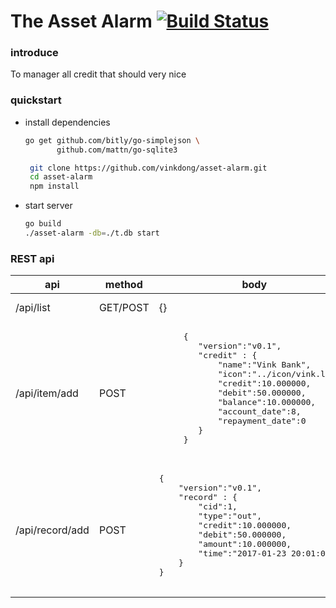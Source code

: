 # The Asset Alarm [![Build Status](https://travis-ci.org/VinkDong/asset-alarm.svg?branch=master)](http://vinkdong.com/asset-manager)

### introduce 

To manager all credit that should very nice

### quickstart

- install dependencies

  ```bash
  go get github.com/bitly/go-simplejson \
         github.com/mattn/go-sqlite3 
  ```
  
  ```bash
   git clone https://github.com/vinkdong/asset-alarm.git
   cd asset-alarm
   npm install
   ```
  
- start server 
 
  ```bash
  go build 
  ./asset-alarm -db=./t.db start
  ```

### REST api

<table>
  <thead>
    <th>api</th>
    <th>method</th>
    <th>body</th>
    <th>use</th>
  </thead>
  <tbody>
   <tr>
    <td>/api/list</td>
    <td>GET/POST</td>
    <td>{}</td>
    <td>Get all credits</td>
   </tr>
   <tr>
     <td>/api/item/add</td>
     <td>POST</td>
     <td>
     <pre lang="javascript">
     {
     	"version":"v0.1",
     	"credit" : {
     		"name":"Vink Bank",
     		"icon":"../icon/vink.logo",
     		"credit":10.000000,
     		"debit":50.000000,
     		"balance":10.000000,
     		"account_date":8,
     		"repayment_date":0
     	}
     }
     </pre>
     </td>
     <td>Add an item to credit</td>
   </tr>
   <tr>
        <td>/api/record/add</td>
        <td>POST</td>
        <td>
        <pre lang="javascript">
{
	"version":"v0.1",
	"record" : {
		"cid":1,
		"type":"out",
		"credit":10.000000,
		"debit":50.000000,
		"amount":10.000000,
		"time":"2017-01-23 20:01:09"
	}
}
        </pre>
        </td>
        <td>Add an item to record</td>
      </tr>
  </tbody>
</table>